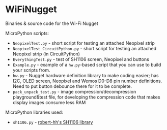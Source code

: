 # WiFiNugget
Binaries & source code for the Wi-Fi Nugget

MicroPython scripts:

* `NeopixelTest.py` - short script for testing an attached Neopixel strip
* `NeopixelTest_CircuitPython.py` - short script for testing an attached Neopixel strip (in CircuitPython)
* `EverythingTest.py` - test of SH1106 screen, Neopixel and buttons
* `Example.py` - example of a `hw.py`-based script that you can use to build your scripts from.
* `hw.py` - Nugget hardware definition library to make coding easier; has I2C, OLED screen, Neopixel and Wemos D0-D8 pin number definitions. Need to put button debounce there for it to be complete.
* `pack_unpack_test.py` - image compression/decompression playground&test file, for developing the compression code that makes display images consume less RAM

MicroPython libraries used:
* `sh1106.py` - [robert-hh's SH1106 library](https://github.com/robert-hh/SH1106/)
